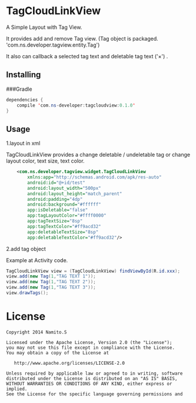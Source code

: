 TagCloudLinkView
================

A Simple Layout with Tag View.

It provides add and remove Tag view.
(Tag object is packaged. 'com.ns.developer.tagview.entity.Tag')

It also can callback a selected tag text and deletable tag text ('×') .

Installing
----

###Gradle
```java
dependencies {
    compile 'com.ns-developer:tagcloudview:0.1.0'
}
```

Usage
-----
1.layout in xml

TagCloudLinkView provides a change deletable / undeletable tag or change layout color, text size, text color.

```xml
    <com.ns.developer.tagview.widget.TagCloudLinkView
        xmlns:app="http://schemas.android.com/apk/res-auto"
        android:id="@+id/test"
        android:layout_width="500px"
        android:layout_height="match_parent"
        android:padding="4dp"
        android:background="#ffffff"
        app:isDeletable="false"
        app:tagLayoutColor="#ffff0000"
        app:tagTextSize="8sp"
        app:tagTextColor="#ff9acd32"
        app:deletableTextSize="8sp"
        app:deletableTextColor="#ff9acd32"/>
```

2.add tag object

Example at Activity code.
```java
TagCloudLinkView view = (TagCloudLinkView) findViewById(R.id.xxx);
view.add(new Tag(1,"TAG TEXT 1"));
view.add(new Tag(1,"TAG TEXT 2"));
view.add(new Tag(1,"TAG TEXT 3"));
view.drawTags();
```

License
=======

    Copyright 2014 Namito.S

    Licensed under the Apache License, Version 2.0 (the "License");
    you may not use this file except in compliance with the License.
    You may obtain a copy of the License at

       http://www.apache.org/licenses/LICENSE-2.0

    Unless required by applicable law or agreed to in writing, software
    distributed under the License is distributed on an "AS IS" BASIS,
    WITHOUT WARRANTIES OR CONDITIONS OF ANY KIND, either express or implied.
    See the License for the specific language governing permissions and



